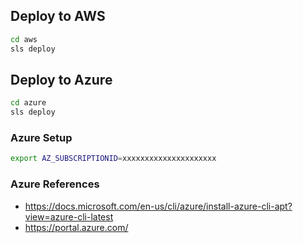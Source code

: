 ## Deploy to AWS

```bash
cd aws
sls deploy
```


## Deploy to Azure

```bash
cd azure
sls deploy
```

### Azure Setup

```bash
export AZ_SUBSCRIPTIONID=xxxxxxxxxxxxxxxxxxxxx
```

### Azure References

* https://docs.microsoft.com/en-us/cli/azure/install-azure-cli-apt?view=azure-cli-latest
* https://portal.azure.com/
